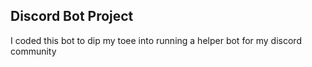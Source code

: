 ## Discord Bot Project

I coded this bot to dip my toee into running a helper bot for my discord community
